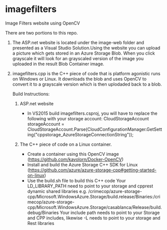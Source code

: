 # imagefilters
Image Filters website using OpenCV

There are two portions to this repo. 
1. The ASP.net website is located under the image-web folder and presented as a Visual Studio Solution.Using the website you can upload a
   picture which gets stored in an Azure Storage Blob. When you click grayscale it will look for an grayscaled version of the image you 
   uploaded in the result Blob Container image. 

2. imagefilters.cpp is the C++ piece of code that is platform agonistic runs on Windows or Linux. It downloads the blob and uses OpenCV
   to convert it to a grayscale version which is then uplodaded back to a blob.
   
   Build Instructions:
   1. ASP.net website
      - In VS2015 build imagefilters.csproj, you will have to replace the following with your storage account:
        CloudStorageAccount storageAccount = CloudStorageAccount.Parse(CloudConfigurationManager.GetSetting("cppstorage_AzureStorageConnectionString"));
       
   2. The C++ piece of code on a Linux container.
      - Create a container using this OpenCV image (https://github.com/kavolorn/Docker-OpenCV)
      - Install and build the Azure Storage C++ SDK for Linux (https://github.com/azure/azure-storage-cpp#getting-started-on-linux)
      - Use the build.sh file to build this C++ code 
        Your LD_LIBRARY_PATH need to point to your storage and cpprest dynamic shared libraries e.g. 
        /crimecop/azure-storage-cpp/Microsoft.WindowsAzure.Storage/build.release/Binaries:/crimecop/azure-storage-cpp/Microsoft.WindowsAzure.Storage/casablanca/Release/build.debug/Binaries
        Your include path needs to point to your Storage and CPP includes, likewise -L needs to point to your storage and Rest libraries
       
